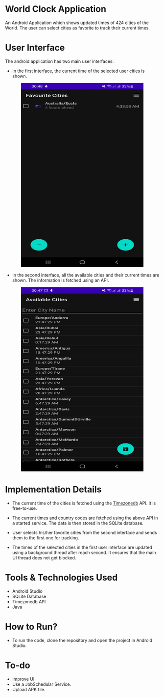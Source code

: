 # World Clock Application

An Android Application which shows updated times of 424 cities of the World. The user can select cities as favorite to track their current times.

# User Interface

The android application has two main user interfaces:

- In the first interface, the current time of the selected user cities is shown.

<p align="center">
    <img src="/Resources/first-activity.jpg" width="400" height="600">
</p>

- In the second interface, all the available cities and their current times are shown. The information is fetched using an API.

<p align="center">
    <img src="/Resources/second-activity.jpg" width="400" height="600">
</p>

# Implementation Details

- The current time of the cities is fetched using the <a href="https://timezonedb.com/references/list-time-zone">Timezonedb</a> API. It is free-to-use.

- The current times and country codes are fetched using the above API in a started service. The data is then stored in the SQLite database.

* User selects his/her favorite cities from the second interface and sends them to the first one for tracking.

* The times of the selected cities in the first user interface are updated using a background thread after reach second. It ensures that the main UI thread does not get blocked.

# Tools & Technologies Used

- Android Studio
- SQLite Database
- Timezonedb API
- Java

# How to Run?

- To run the code, clone the repository and open the project in Android Studio.

# To-do

- Improve UI
- Use a JobSchedular Service.
- Upload APK file.
